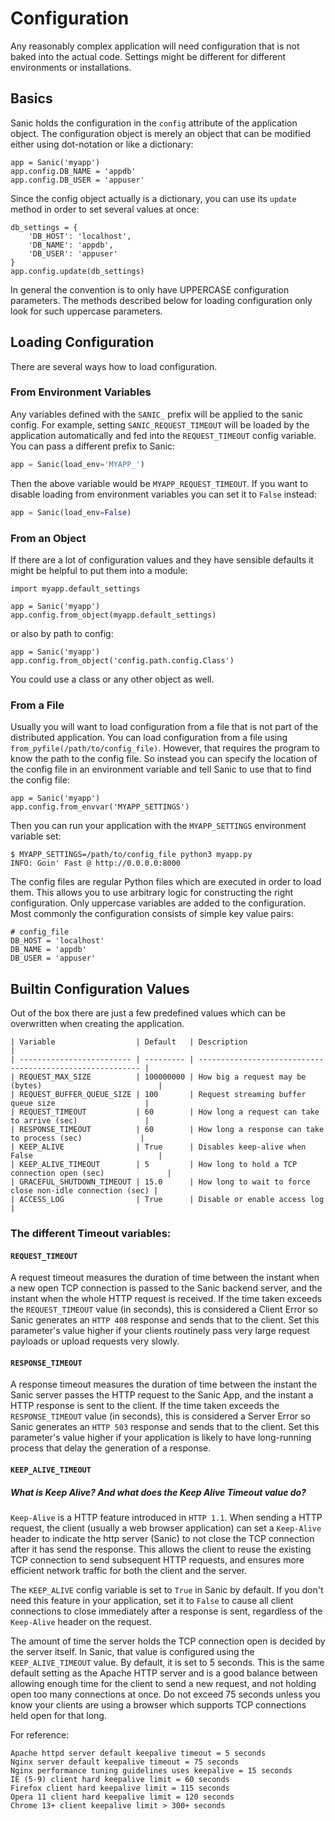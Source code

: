 # Configuration

Any reasonably complex application will need configuration that is not baked into the actual code. Settings might be different for different environments or installations.

## Basics

Sanic holds the configuration in the `config` attribute of the application object. The configuration object is merely an object that can be modified either using dot-notation or like a dictionary:

```
app = Sanic('myapp')
app.config.DB_NAME = 'appdb'
app.config.DB_USER = 'appuser'
```

Since the config object actually is a dictionary, you can use its `update` method in order to set several values at once:

```
db_settings = {
    'DB_HOST': 'localhost',
    'DB_NAME': 'appdb',
    'DB_USER': 'appuser'
}
app.config.update(db_settings)
```

In general the convention is to only have UPPERCASE configuration parameters. The methods described below for loading configuration only look for such uppercase parameters.

## Loading Configuration

There are several ways how to load configuration.

### From Environment Variables

Any variables defined with the `SANIC_` prefix will be applied to the sanic config. For example, setting `SANIC_REQUEST_TIMEOUT` will be loaded by the application automatically and fed into the `REQUEST_TIMEOUT` config variable. You can pass a different prefix to Sanic:

```python
app = Sanic(load_env='MYAPP_')
```

Then the above variable would be `MYAPP_REQUEST_TIMEOUT`. If you want to disable loading from environment variables you can set it to `False` instead:

```python
app = Sanic(load_env=False)
```

### From an Object

If there are a lot of configuration values and they have sensible defaults it might be helpful to put them into a module:

```
import myapp.default_settings

app = Sanic('myapp')
app.config.from_object(myapp.default_settings)
```
or also by path to config:

```
app = Sanic('myapp')
app.config.from_object('config.path.config.Class')
```


You could use a class or any other object as well.

### From a File

Usually you will want to load configuration from a file that is not part of the distributed application. You can load configuration from a file using `from_pyfile(/path/to/config_file)`. However, that requires the program to know the path to the config file. So instead you can specify the location of the config file in an environment variable and tell Sanic to use that to find the config file:

```
app = Sanic('myapp')
app.config.from_envvar('MYAPP_SETTINGS')
```

Then you can run your application with the `MYAPP_SETTINGS` environment variable set:

```
$ MYAPP_SETTINGS=/path/to/config_file python3 myapp.py
INFO: Goin' Fast @ http://0.0.0.0:8000
```

The config files are regular Python files which are executed in order to load them. This allows you to use arbitrary logic for constructing the right configuration. Only uppercase variables are added to the configuration. Most commonly the configuration consists of simple key value pairs:

```
# config_file
DB_HOST = 'localhost'
DB_NAME = 'appdb'
DB_USER = 'appuser'
```

## Builtin Configuration Values

Out of the box there are just a few predefined values which can be overwritten when creating the application.

    | Variable                  | Default   | Description                                               |
    | ------------------------- | --------- | --------------------------------------------------------- |
    | REQUEST_MAX_SIZE          | 100000000 | How big a request may be (bytes)                          |
    | REQUEST_BUFFER_QUEUE_SIZE | 100       | Request streaming buffer queue size                    |
    | REQUEST_TIMEOUT           | 60        | How long a request can take to arrive (sec)               |
    | RESPONSE_TIMEOUT          | 60        | How long a response can take to process (sec)             |
    | KEEP_ALIVE                | True      | Disables keep-alive when False                            |
    | KEEP_ALIVE_TIMEOUT        | 5         | How long to hold a TCP connection open (sec)              |
    | GRACEFUL_SHUTDOWN_TIMEOUT | 15.0      | How long to wait to force close non-idle connection (sec) |
    | ACCESS_LOG                | True      | Disable or enable access log                              |

### The different Timeout variables:

#### `REQUEST_TIMEOUT`

A request timeout measures the duration of time between the instant when a new open TCP connection is passed to the 
Sanic backend server, and the instant when the whole HTTP request is received. If the time taken exceeds the 
`REQUEST_TIMEOUT` value (in seconds), this is considered a Client Error so Sanic generates an `HTTP 408` response 
and sends that to the client. Set this parameter's value higher if your clients routinely pass very large request payloads 
or upload requests very slowly.

#### `RESPONSE_TIMEOUT`

A response timeout measures the duration of time between the instant the Sanic server passes the HTTP request to the 
Sanic App, and the instant a HTTP response is sent to the client. If the time taken exceeds the `RESPONSE_TIMEOUT` 
value (in seconds), this is considered a Server Error so Sanic generates an `HTTP 503` response and sends that to the 
client. Set this parameter's value higher if your application is likely to have long-running process that delay the 
generation of a response.

#### `KEEP_ALIVE_TIMEOUT`

##### What is Keep Alive? And what does the Keep Alive Timeout value do?

`Keep-Alive` is a HTTP feature introduced in `HTTP 1.1`. When sending a HTTP request, the client (usually a web browser application) 
can set a `Keep-Alive` header to indicate the http server (Sanic) to not close the TCP connection after it has send the response. 
This allows the client to reuse the existing TCP connection to send subsequent HTTP requests, and ensures more efficient 
network traffic for both the client and the server.

The `KEEP_ALIVE` config variable is set to `True` in Sanic by default. If you don't need this feature in your application, 
set it to `False` to cause all client connections to close immediately after a response is sent, regardless of 
the `Keep-Alive` header on the request.

The amount of time the server holds the TCP connection open is decided by the server itself. 
In Sanic, that value is configured using the `KEEP_ALIVE_TIMEOUT` value. By default, it is set to 5 seconds. 
This is the same default setting as the Apache HTTP server and is a good balance between allowing enough time for 
the client to send a new request, and not holding open too many connections at once. Do not exceed 75 seconds unless 
you know your clients are using a browser which supports TCP connections held open for that long.

For reference:
```
Apache httpd server default keepalive timeout = 5 seconds
Nginx server default keepalive timeout = 75 seconds
Nginx performance tuning guidelines uses keepalive = 15 seconds
IE (5-9) client hard keepalive limit = 60 seconds
Firefox client hard keepalive limit = 115 seconds
Opera 11 client hard keepalive limit = 120 seconds
Chrome 13+ client keepalive limit > 300+ seconds
```
